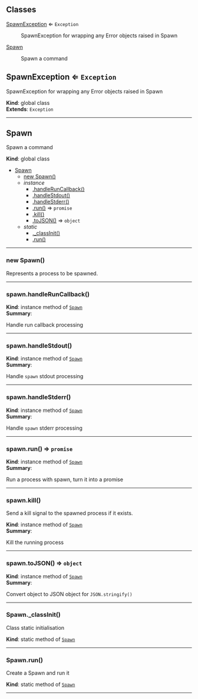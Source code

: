 ## Classes

<dl>
<dt><a href="#SpawnException">SpawnException</a> ⇐ <code>Exception</code></dt>
<dd><p>SpawnException for wrapping any Error objects raised in Spawn</p></dd>
<dt><a href="#Spawn">Spawn</a></dt>
<dd><p>Spawn a command</p></dd>
</dl>

<a name="SpawnException"></a>

## SpawnException ⇐ <code>Exception</code>
<p>SpawnException for wrapping any Error objects raised in Spawn</p>

**Kind**: global class  
**Extends**: <code>Exception</code>  

* * *

<a name="Spawn"></a>

## Spawn
<p>Spawn a command</p>

**Kind**: global class  

* [Spawn](#Spawn)
    * [new Spawn()](#new_Spawn_new)
    * _instance_
        * [.handleRunCallback()](#Spawn+handleRunCallback)
        * [.handleStdout()](#Spawn+handleStdout)
        * [.handleStderr()](#Spawn+handleStderr)
        * [.run()](#Spawn+run) ⇒ <code>promise</code>
        * [.kill()](#Spawn+kill)
        * [.toJSON()](#Spawn+toJSON) ⇒ <code>object</code>
    * _static_
        * [._classInit()](#Spawn._classInit)
        * [.run()](#Spawn.run)


* * *

<a name="new_Spawn_new"></a>

### new Spawn()
<p>Represents a process to be spawned.</p>


* * *

<a name="Spawn+handleRunCallback"></a>

### spawn.handleRunCallback()
**Kind**: instance method of [<code>Spawn</code>](#Spawn)  
**Summary**: <p>Handle run callback processing</p>  

* * *

<a name="Spawn+handleStdout"></a>

### spawn.handleStdout()
**Kind**: instance method of [<code>Spawn</code>](#Spawn)  
**Summary**: <p>Handle <code>spawn</code> stdout processing</p>  

* * *

<a name="Spawn+handleStderr"></a>

### spawn.handleStderr()
**Kind**: instance method of [<code>Spawn</code>](#Spawn)  
**Summary**: <p>Handle <code>spawn</code> stderr processing</p>  

* * *

<a name="Spawn+run"></a>

### spawn.run() ⇒ <code>promise</code>
**Kind**: instance method of [<code>Spawn</code>](#Spawn)  
**Summary**: <p>Run a process with spawn, turn it into a promise</p>  

* * *

<a name="Spawn+kill"></a>

### spawn.kill()
<p>Send a kill signal to the spawned process if it exists.</p>

**Kind**: instance method of [<code>Spawn</code>](#Spawn)  
**Summary**: <p>Kill the running process</p>  

* * *

<a name="Spawn+toJSON"></a>

### spawn.toJSON() ⇒ <code>object</code>
**Kind**: instance method of [<code>Spawn</code>](#Spawn)  
**Summary**: <p>Convert object to JSON object for <code>JSON.stringify()</code></p>  

* * *

<a name="Spawn._classInit"></a>

### Spawn._classInit()
<p>Class static initialisation</p>

**Kind**: static method of [<code>Spawn</code>](#Spawn)  

* * *

<a name="Spawn.run"></a>

### Spawn.run()
<p>Create a Spawn and run it</p>

**Kind**: static method of [<code>Spawn</code>](#Spawn)  

* * *

